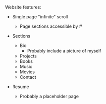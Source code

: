 Website features:

- Single page "infinite" scroll
    - Page sections accessible by #

- Sections
    - Bio
        - Probably include a picture of myself
    - Projects
    - Books
    - Music
    - Movies
    - Contact

- Resume
    - Probably a placeholder page
